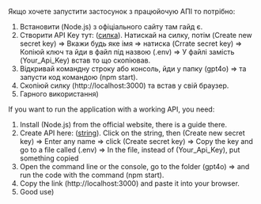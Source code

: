 Якщо хочете запустити застосунок з працюйочую АПІ то потрібно:
1) Встановити (Node.js) з офіціального сайту там гайд є.
2) Створити API Key тут: ([силка](https://platform.openai.com/api-keys)). Натискай на силку, потім (Create new secret key) => Вкажи будь яке імя => натиска (Crrate secret key) => Копіюй ключ та йди в файл під назвою (.env) => У файлі замість (Your_Api_Key) встав то що скопіював.
3) Відкривай командну строку або консоль, йди у папку (gpt4o) => та запусти код командою (npm start).
4) Скопіюй силку (http://localhost:3000) та встав у свій браузер.
5) Гарного використання)

If you want to run the application with a working API, you need:
1) Install (Node.js) from the official website, there is a guide there.
2) Create API here: ([string](https://platform.openai.com/api-keys)). Click on the string, then (Create new secret key) => Enter any name => click (Create secret key) => Copy the key and go to a file called (.env) => In the file, instead of (Your_Api_Key), put something copied
3) Open the command line or the console, go to the folder (gpt4o) => and run the code with the command (npm start).
4) Copy the link (http://localhost:3000) and paste it into your browser.
5) Good use)
